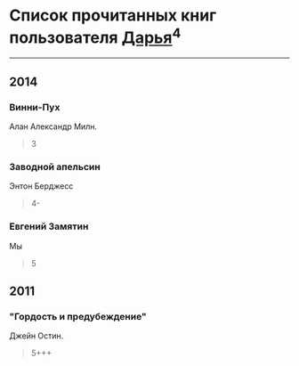 # Список прочитанных книг пользователя [Дарья](http://vk.com/id271743161)<sup>4</sup>
---

## 2014

### Винни-Пух
Алан Александр Милн.
> 3


### Заводной апельсин
Энтон Берджесс
> 4-


### Евгений Замятин
Мы
> 5



## 2011

### "Гордость и предубеждение"
Джейн Остин.
> 5+++



